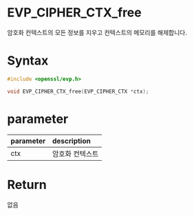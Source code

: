 # EVP_CIPHER_CTX_free

암호화 컨텍스트의 모든 정보를 지우고 컨텍스트의 메모리를 해제합니다.

# **Syntax**

```c++
#include <openssl/evp.h>

void EVP_CIPHER_CTX_free(EVP_CIPHER_CTX *ctx);
```

# **parameter**

| parameter | description |
| :---      | :--- |
| ctx | 암호화 컨텍스트 |

# **Return**

없음